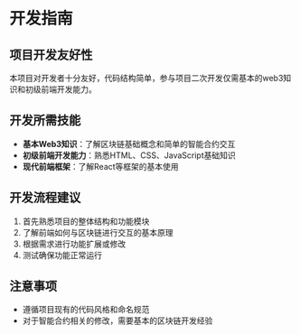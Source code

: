 # 开发指南

## 项目开发友好性

本项目对开发者十分友好，代码结构简单，参与项目二次开发仅需基本的web3知识和初级前端开发能力。

## 开发所需技能

- **基本Web3知识**：了解区块链基础概念和简单的智能合约交互
- **初级前端开发能力**：熟悉HTML、CSS、JavaScript基础知识
- **现代前端框架**：了解React等框架的基本使用

## 开发流程建议

1. 首先熟悉项目的整体结构和功能模块
2. 了解前端如何与区块链进行交互的基本原理
3. 根据需求进行功能扩展或修改
4. 测试确保功能正常运行

## 注意事项

- 遵循项目现有的代码风格和命名规范
- 对于智能合约相关的修改，需要基本的区块链开发经验